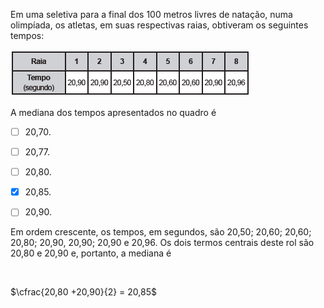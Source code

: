 

Em uma seletiva para a final dos 100 metros livres de natação, numa olimpíada, os atletas, em suas respectivas raias, obtiveram os seguintes tempos:

![](b8b4557a-39ba-78ba-6dee-2c57d5c75669.png)

A mediana dos tempos apresentados no quadro é



- [ ] 20,70.
- [ ] 20,77.
- [ ] 20,80.
- [x] 20,85.
- [ ] 20,90.


Em ordem crescente, os tempos, em segundos, são 20,50; 20,60; 20,60; 20,80; 20,90, 20,90; 20,90 e 20,96. Os dois termos centrais deste rol são 20,80 e 20,90 e, portanto, a mediana é

 

$\cfrac{20,80 +20,90}{2} = 20,85$
